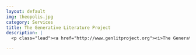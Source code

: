 ```yaml
---
layout: default
img: theopolis.jpg
category: Services
title: The Generative Literature Project
description: |
  <p class="lead"><a href="http://www.genlitproject.org"><i>The Generative Literature Project</i></a> is a Crowdsourced Gamified Digital Novel about a murder. The Project was created by Frederick Cope and Michelle Kassorla.</p>

---
```

